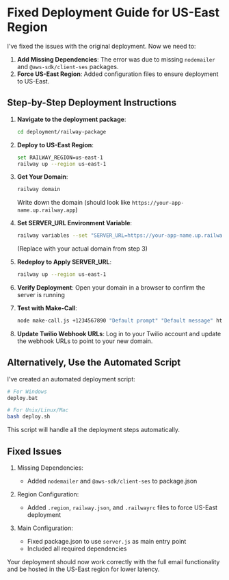 # Fixed Deployment Guide for US-East Region

I've fixed the issues with the original deployment. Now we need to:

1. **Add Missing Dependencies**: The error was due to missing `nodemailer` and `@aws-sdk/client-ses` packages.
2. **Force US-East Region**: Added configuration files to ensure deployment to US-East.

## Step-by-Step Deployment Instructions

1. **Navigate to the deployment package**:
   ```bash
   cd deployment/railway-package
   ```

2. **Deploy to US-East Region**:
   ```bash
   set RAILWAY_REGION=us-east-1
   railway up --region us-east-1
   ```

3. **Get Your Domain**:
   ```bash
   railway domain
   ```
   Write down the domain (should look like `https://your-app-name.up.railway.app`)

4. **Set SERVER_URL Environment Variable**:
   ```bash
   railway variables --set "SERVER_URL=https://your-app-name.up.railway.app"
   ```
   (Replace with your actual domain from step 3)

5. **Redeploy to Apply SERVER_URL**:
   ```bash
   railway up --region us-east-1
   ```

6. **Verify Deployment**:
   Open your domain in a browser to confirm the server is running

7. **Test with Make-Call**:
   ```bash
   node make-call.js +1234567890 "Default prompt" "Default message" https://your-app-name.up.railway.app
   ```

8. **Update Twilio Webhook URLs**:
   Log in to your Twilio account and update the webhook URLs to point to your new domain.

## Alternatively, Use the Automated Script

I've created an automated deployment script:

```bash
# For Windows
deploy.bat

# For Unix/Linux/Mac
bash deploy.sh
```

This script will handle all the deployment steps automatically.

## Fixed Issues

1. Missing Dependencies:
   - Added `nodemailer` and `@aws-sdk/client-ses` to package.json

2. Region Configuration:
   - Added `.region`, `railway.json`, and `.railwayrc` files to force US-East deployment

3. Main Configuration:
   - Fixed package.json to use `server.js` as main entry point
   - Included all required dependencies

Your deployment should now work correctly with the full email functionality and be hosted in the US-East region for lower latency.

